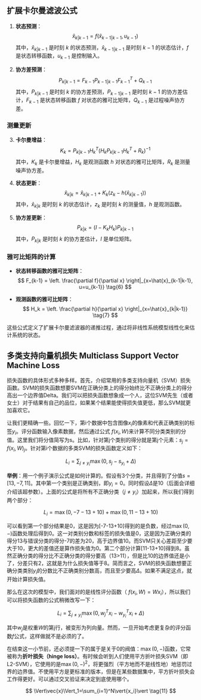 ## 扩展卡尔曼滤波公式


1. **状态预测**：
   $$
   \hat{x}_{k|k-1} = f(\hat{x}_{k-1|k-1}, u_{k-1}) \tag{1}
   $$
   其中，$\hat{x}_{k|k-1}$ 是时刻 $k$ 的状态预测，$\hat{x}_{k-1|k-1}$ 是时刻 $k-1$ 的状态估计，$f$ 是状态转移函数，$u_{k-1}$ 是控制输入。

2. **协方差预测**：
   $$
   P_{k|k-1} = F_{k-1} P_{k-1|k-1} F_{k-1}^T + Q_{k-1} \tag{2}
   $$
   其中，$P_{k|k-1}$ 是时刻 $k$ 的协方差预测，$P_{k-1|k-1}$ 是时刻 $k-1$ 的协方差估计，$F_{k-1}$ 是状态转移函数 $f$ 对状态的雅可比矩阵，$Q_{k-1}$ 是过程噪声协方差。

### 测量更新

3. **卡尔曼增益**：
   $$
   K_k = P_{k|k-1} H_k^T (H_k P_{k|k-1} H_k^T + R_k)^{-1} \tag{3}
   $$
   其中，$K_k$ 是卡尔曼增益，$H_k$ 是观测函数 $h$ 对状态的雅可比矩阵，$R_k$ 是测量噪声协方差。

4. **状态更新**：
   $$
   \hat{x}_{k|k} = \hat{x}_{k|k-1} + K_k (z_k - h(\hat{x}_{k|k-1})) \tag{4}
   $$
   其中，$\hat{x}_{k|k}$ 是时刻 $k$ 的状态估计，$z_k$ 是时刻 $k$ 的测量值，$h$ 是观测函数。

5. **协方差更新**：
   $$
   P_{k|k} = (I - K_k H_k) P_{k|k-1} \tag{5}
   $$
   其中，$P_{k|k}$ 是时刻 $k$ 的协方差估计，$I$ 是单位矩阵。

### 雅可比矩阵的计算

- **状态转移函数的雅可比矩阵**：
  $$
  F_{k-1} = \left. \frac{\partial f}{\partial x} \right|_{x=\hat{x}_{k-1|k-1}, u=u_{k-1}} \tag{6}
  $$

- **观测函数的雅可比矩阵**：
  $$
  H_k = \left. \frac{\partial h}{\partial x} \right|_{x=\hat{x}_{k|k-1}} \tag{7}
  $$

这些公式定义了扩展卡尔曼滤波器的递推过程，通过将非线性系统模型线性化来估计系统的状态。

## 多类支持向量机损失 Multiclass Support Vector Machine Loss

损失函数的具体形式多种多样。首先，介绍常用的多类支持向量机（SVM）损失函数。SVM的损失函数想要SVM在正确分类上的得分始终比不正确分类上的得分高出一个边界值Delta。我们可以把损失函数想象成一个人，这位SVM先生（或者女士）对于结果有自己的品位，如果某个结果能使得损失值更低，那么SVM就更加喜欢它。

让我们更精确一些。回忆一下，第i个数据中包含图像$x_i$的像素和代表正确类别的标签$y_i$。评分函数输入像素数据，然后通过公式 $f(x_i,W)$来计算不同分类类别的分值。这里我们将分值简写为s。比如，针对第j个类别的得分就是第j个元素：$s_{j}=f(x_{i},W)_{j}$。针对第i个数据的多类SVM的损失函数定义如下：

$$
L_i=\sum_{j\not=y_i}\max(0,s_j-s_{y_i}+\Delta) \tag{8}
$$

**举例**：用一个例子演示公式是如何计算的。假设有3个分类，并且得到了分值$s = [13,-7,11]$。其中第一个类别是正确类别，即$y_i=0$。同时假设$\Delta$是10（后面会详细介绍该超参数）。上面的公式是将所有不正确分类（$j\not=y_i$）加起来，所以我们得到两个部分：  

$$
L_i=\max(0,-7-13+10)+\max(0,11-13+10) \tag{9}
$$

可以看到第一个部分结果是0，这是因为[-7-13+10]得到的是负数，经过$\max(0,-)$函数处理后得到0。这一对类别分数和标签的损失值是0，这是因为正确分类的得分13与错误分类的得分-7的差为20，高于边界值10。而SVM只关心差距至少要大于10，更大的差值还是算作损失值为0。第二个部分计算[11-13+10]得到8。虽然正确分类的得分比不正确分类的得分要高（13>11），但是比10的边界值还是小了，分差只有2，这就是为什么损失值等于8。简而言之，SVM的损失函数想要正确分类类别$y_i$的分数比不正确类别分数高，而且至少要高$\Delta$。如果不满足这点，就开始计算损失值。

那么在这次的模型中，我们面对的是线性评分函数（ $f(x_i,W)=Wx_i$），所以我们可以将损失函数的公式稍微改写一下：

$$
L_i=\sum_{j\not=y_i}\max(0,w^T_jx_i-w^T_{y_i}x_i+\Delta) \tag{10}
$$

其中$w_j$是权重$W$的第j行，被变形为列向量。然而，一旦开始考虑更复杂的评分函数$f$公式，这样做就不是必须的了。

在结束这一小节前，还必须提一下的属于是关于0的阀值：$\max(0,-)$函数，它常被称为**折叶损失（hinge loss）**。有时候会听到人们使用平方折叶损失SVM（即L2-SVM），它使用的是$\max(0,-)^2$，将更强烈（平方地而不是线性地）地惩罚过界的边界值。不使用平方是更标准的版本，但是在某些数据集中，平方折叶损失会工作得更好。可以通过交叉验证来决定到底使用哪个。

$$
\Vert\vec{x}\Vert_1=\sum_{i=1}^N\vert{x_i}\vert \tag{11}
$$
